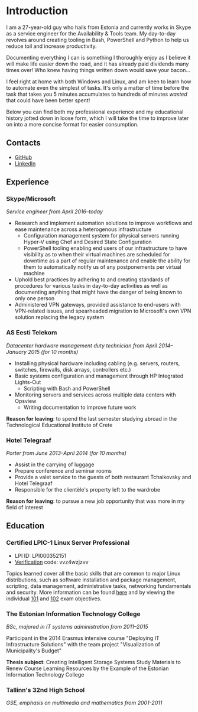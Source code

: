 # Introduction

I am a 27-year-old guy who hails from Estonia and currently works in Skype as a service engineer for the Availability & Tools team. My day-to-day revolves around creating tooling in Bash, PowerShell and Python to help us reduce toil and increase productivity. 

Documenting everything I can is something I thoroughly enjoy as I believe it will make life easier down the road, and it has already paid dividends many times over! Who knew having things written down would save your bacon...

I feel right at home with both Windows and Linux, and am keen to learn how to automate even the simplest of tasks. It's only a matter of time before the task that takes you 5 minutes accumulates to hundreds of minutes *wasted* that could have been better spent!

Below you can find both my professional experience and my educational history jotted down in loose form, which I will take the time to improve later on into a more concise format for easier consumption.

## Contacts

- [GitHub](https://github.com/usrme)
- [LinkedIn](https://ee.linkedin.com/pub/%C3%BCllar-seerme/4a/365/ba2)

## Experience

### Skype/Microsoft

*Service engineer from April 2016–today*

- Research and implement automation solutions to improve workflows and ease maintenance across a heterogenous infrastructure
    - Configuration management system for physical servers running Hyper-V using Chef and Desired State Configuration
    - PowerShell tooling enabling end users of our infrastructure to have visibility as to when their virtual machines are scheduled for downtime as a part of regular maintenance and enable the ability for them to automatically notify us of any postponements per virtual machine
- Uphold best practices by adhering to and creating standards of procedures for various tasks in day-to-day activities as well as documenting anything that might have the danger of being known to only one person
- Administered VPN gateways, provided assistance to end-users with VPN-related issues, and spearheaded migration to Microsoft's own VPN solution replacing the legacy system


### AS Eesti Telekom

*Datacenter hardware management duty technician from April 2014–January 2015 (for 10 months)*

- Installing physical hardware including cabling (e.g. servers, routers, switches, firewalls, disk arrays, controllers etc.)
- Basic systems configuration and management through HP Integrated Lights-Out
    - Scripting with Bash and PowerShell
- Monitoring servers and services across multiple data centers with Opsview
    - Writing documentation to improve future work

**Reason for leaving**: to spend the last semester studying abroad in the Technological Educational Institute of Crete

### Hotel Telegraaf

*Porter from June 2013–April 2014 (for 10 months)*

- Assist in the carrying of luggage
- Prepare conference and seminar rooms
- Provide a valet service to the guests of both restaurant Tchaikovsky and Hotel Telegraaf
- Responsible for the clientèle's property left to the wardrobe

**Reason for leaving**: to pursue a new job opportunity that was more in my field of interest

## Education

### Certified LPIC-1 Linux Server Professional

- LPI ID: LPI000352151
- [Verification](https://cs.lpi.org/caf/Xamman/certification) code: vvz4wzjzvv

Topics learned cover all the basic skills that are common to major Linux distributions, such as software installation and package management, scripting, data management, administrative tasks, networking fundamentals and security. More information can be found [here](https://www.lpi.org/our-certifications/lpic-1-overview/) and by viewing the individual [101](https://www.lpi.org/our-certifications/exam-101-objectives/) and [102](https://www.lpi.org/our-certifications/exam-102-objectives/) exam objectives.

### The Estonian Information Technology College

*BSc, majored in IT systems administration from 2011–2015*

Participant in the 2014 Erasmus intensive course "Deploying IT Infrastructure Solutions" with the team project "Visualization of Municipality's Budget"

**Thesis subject**: Creating Intelligent Storage Systems Study Materials to Renew Course Learning Resources by the Example of the Estonian Information Technology College

### Tallinn's 32nd High School

*GSE, emphasis on multimedia and mathematics from 2001-2011*
